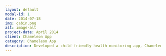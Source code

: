 ```yaml
---
layout: default
modal-id: 1
date: 2014-07-18
img: cabin.png
alt: image-alt
project-date: April 2014
client: Chameleon App
category: Chameleon App
description: Developed a child-friendly health monitoring app, Chameleon, using Swift and Firebase. The app allowed users to create an user profile, receive circuit readings, and store health data.
---
```

